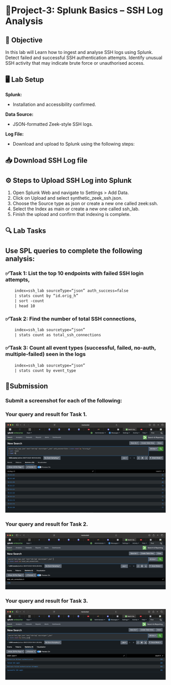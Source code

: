 

# 🚀Project-3: Splunk Basics – SSH Log Analysis

## 🎯 Objective
In this lab will Learn how to ingest and analyse SSH logs using Splunk.
Detect failed and successful SSH authentication attempts.
Identify unusual SSH activity that may indicate brute force or unauthorised access.


## 🖥️ Lab Setup
**Splunk:**
- Installation and accessibility confirmed.

**Data Source:**
- JSON-formatted Zeek-style SSH logs.

**Log File:**
- Download and upload to Splunk using the following steps:

## 📥 Download SSH Log file

## ⚙️ Steps to Upload SSH Log into Splunk
1. Open Splunk Web and navigate to Settings > Add Data.
2. Click on Upload and select  synthetic_zeek_ssh.json.
3. Choose the Source type as json or create a new one called zeek:ssh.
4. Select the Index as main or create a new one called ssh_lab.
5. Finish the upload and confirm that indexing is complete.


## 🔍 Lab Tasks

## Use SPL queries to complete the following analysis:

### ✅Task 1: List the top 10 endpoints with failed SSH login attempts,

		index=ssh_lab sourceType=“json”	auth_success=false
		| stats count by “id.orig_h”
		| sort -count
		| head 10



### ✅Task 2: Find the number of total SSH connections,

		index=ssh_lab sourcetype=“json”
		| stats count as total_ssh_connections


### ✅Task 3: Count all event types (successful, failed, no-auth, multiple-failed) seen in the logs

		index=ssh_lab sourcetype=“json”
		| stats count by event_type



## 📸Submission

### Submit a screenshot for each of the following:

### Your query and result for Task 1.
![image alt](https://github.com/sachinpatil-soc/30-Day-SOC-Analyst-Challenge-2025/blob/0e771627d4457365e890ed420c7bf971e4087ea5/Images/Days/failed%20SSH%20login%20attempts-1.png)


### Your query and result for Task 2.
![image alt](https://github.com/sachinpatil-soc/30-Day-SOC-Analyst-Challenge-2025/blob/0e771627d4457365e890ed420c7bf971e4087ea5/Images/Days/ssh-total-connection-2.png)

### Your query and result for Task 3.
![image alt](https://github.com/sachinpatil-soc/30-Day-SOC-Analyst-Challenge-2025/blob/0e771627d4457365e890ed420c7bf971e4087ea5/Images/Days/ssh-event-type-3.png)